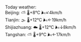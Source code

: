 Today weather:  
Beijing: ⛅️  🌡️+8°C 🌬️↙4km/h  
Tianjin: 🌫  🌡️+12°C 🌬️←19km/h  
Shijiazhuang: ☁️   🌡️+12°C 🌬️↓8km/h  
Tangshan: ⛅️  🌡️+9°C 🌬️←17km/h  
